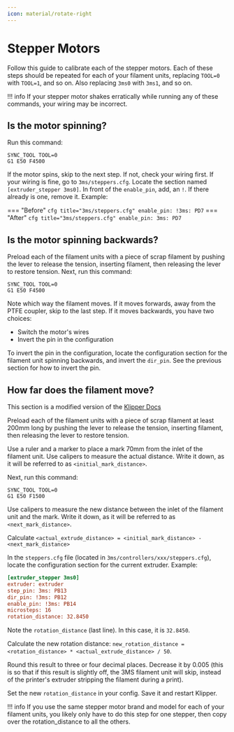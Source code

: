 ```yaml
---
icon: material/rotate-right
---
```


<script src="../../static/js/steppers.js"></script>

# Stepper Motors

Follow this guide to calibrate each of the stepper motors. Each of these steps should be repeated for each of your filament units, replacing `TOOL=0` with `TOOL=1`, and so on. Also replacing `3ms0` with `3ms1`, and so on.

!!! info
    If your stepper motor shakes erratically while running any of these commands, your wiring may be incorrect.

## Is the motor spinning?

Run this command:

```gcode
SYNC_TOOL TOOL=0
G1 E50 F4500
```

If the motor spins, skip to the next step. If not, check your wiring first. If your wiring is fine, go to `3ms/steppers.cfg`. Locate the section named `[extruder_stepper 3ms0]`. In front of the `enable_pin`, add, an `!`. If there already is one, remove it. Example:

=== "Before"
    ``` cfg title="3ms/steppers.cfg"
    enable_pin: !3ms: PD7
    ```
=== "After"
    ``` cfg title="3ms/steppers.cfg"
    enable_pin: 3ms: PD7
    ```

## Is the motor spinning backwards?

Preload each of the filament units with a piece of scrap filament by pushing the lever to release the tension, inserting filament, then releasing the lever to restore tension. Next, run this command:

```gcode
SYNC_TOOL TOOL=0
G1 E50 F4500
```

Note which way the filament moves. If it moves forwards, away from the PTFE coupler, skip to the last step. If it moves backwards, you have two choices:

- Switch the motor's wires
- Invert the pin in the configuration

To invert the pin in the configuration, locate the configuration section for the filament unit spinning backwards, and invert the `dir_pin`. See the previous section for how to invert the pin.

## How far does the filament move?

This section is a modified version of the [Klipper Docs](https://www.klipper3d.org/Rotation_Distance.html#calibrating-rotation_distance-on-extruders)

Preload each of the filament units with a piece of scrap filament at least 200mm long by pushing the lever to release the tension, inserting filament, then releasing the lever to restore tension.

Use a ruler and a marker to place a mark 70mm from the inlet of the filament unit. Use calipers to measure the actual distance. Write it down, as it will be referred to as `<initial_mark_distance>`.

Next, run this command:

```gcode
SYNC_TOOL TOOL=0
G1 E50 F1500
```

Use calipers to measure the new distance between the inlet of the filament unit and the mark. Write it down, as it will be referred to as `<next_mark_distance>`. 

Calculate `<actual_extrude_distance> = <initial_mark_distance> - <next_mark_distance>`

In the `steppers.cfg` file (located in `3ms/controllers/xxx/steppers.cfg`), locate the configuration section for the current extruder. Example:

```cfg title="3ms/controllers/btt_skr_mini_e3_v2/steppers.cfg"
[extruder_stepper 3ms0]
extruder: extruder
step_pin: 3ms: PB13
dir_pin: !3ms: PB12
enable_pin: !3ms: PB14
microsteps: 16
rotation_distance: 32.8450
```

Note the `rotation_distance` (last line). In this case, it is `32.8450`.

Calculate the new rotation distance: `new_rotation_distance = <rotation_distance> * <actual_extrude_distance> / 50`. 

Round this result to three or four decimal places. Decrease it by 0.005 (this is so that if this result is slightly off, the 3MS filament unit will skip, instead of the printer's extruder stripping the filament during a print). 

Set the new `rotation_distance` in your config. Save it and restart Klipper.

!!! info
    If you use the same stepper motor brand and model for each of your filament units, you likely only have to do this step for one stepper, then copy over the rotation_distance to all the others.